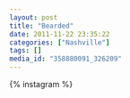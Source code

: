 ```yaml
---
layout: post
title: "Bearded"
date: 2011-11-22 23:35:22
categories: ["Nashville"]
tags: []
media_id: "358880091_326209"
---
```


{% instagram %}
